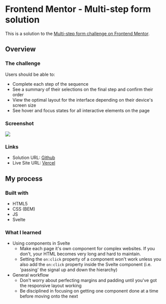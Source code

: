 # Frontend Mentor - Multi-step form solution

This is a solution to the [Multi-step form challenge on Frontend Mentor](https://www.frontendmentor.io/challenges/multistep-form-YVAnSdqQBJ). 

## Overview

### The challenge

Users should be able to:

- Complete each step of the sequence
- See a summary of their selections on the final step and confirm their order
- View the optimal layout for the interface depending on their device's screen size
- See hover and focus states for all interactive elements on the page

### Screenshot

![](./screenshot.jpg)

### Links

- Solution URL: [Github](https://github.com/jeremylloyd/frontend-mentor-multi-step-form)
- Live Site URL: [Vercel](https://frontend-mentor-multi-step-form.vercel.app/)

## My process

### Built with

- HTML5
- CSS (BEM)
- JS
- Svelte

### What I learned

- Using components in Svelte
  - Make each page it's own component for complex websites. If you don't, your HTML becomes very long and hard to maintain.
  - Setting the `on:click` property of a component won't work unless you also add the `on:click` property inside the Svelte component (i.e. 'passing' the signal up and down the hierarchy)
- General workflow
  - Don't worry about perfecting margins and padding until you've got the responsive layout working
  - Be disciplined in focusing on getting one component done at a time before moving onto the next
